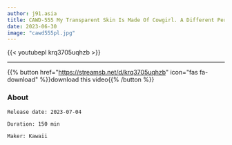 ```yaml
---
author: j91.asia
title: CAWD-555 My Transparent Skin Is Made Of Cowgirl. A Different Person When Straddling A Man. Ultra-thin Female College Student Rookie Mashiro Sara AV Debut
date: 2023-06-30
image: "cawd555pl.jpg"
---
```



{{< youtubepl krq3705uqhzb >}}
___

{{% button href="https://streamsb.net/d/krq3705uqhzb" icon="fas fa-download" %}}download this video{{% /button %}}
### About

`Release date: 2023-07-04`

`Duration: 150 min`

`Maker:	Kawaii`